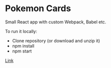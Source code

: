 # Pokemon Cards

Small React app with custom Webpack, Babel etc.

To run it locally:

- Clone repository (or download and unzip it)
- npm install
- npm start

[Link](https://raulcote.github.io/pokemon)
